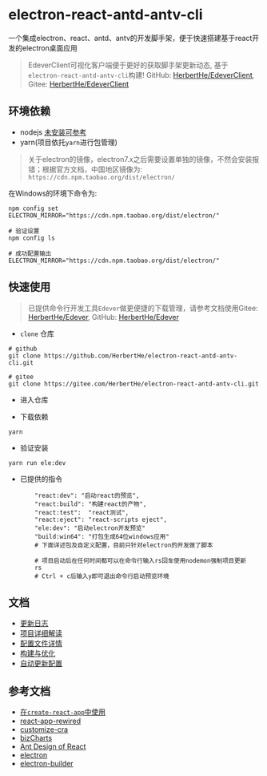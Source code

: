 # electron-react-antd-antv-cli

一个集成electron、react、antd、antv的开发脚手架，便于快速搭建基于react开发的electron桌面应用

> EdeverClient可视化客户端便于更好的获取脚手架更新动态, 基于`electron-react-antd-antv-cli`构建! GitHub: [HerbertHe/EdeverClient](https://github.com/HerbertHe/EdeverClient/releases), Gitee: [HerbertHe/EdeverClient](https://gitee.com/HerbertHe/EdeverClient/releases)

## 环境依赖

* nodejs [未安装可参考](https://herberthe.gitee.io/2020/01/26/Nodejs%E5%AE%89%E8%A3%85%E8%8B%A5%E5%B9%B2%E9%97%AE%E9%A2%98%E9%81%BF%E5%9D%91/)
* yarn(项目依托`yarn`进行包管理)

> 关于electron的镜像，electron7.x之后需要设置单独的镜像，不然会安装报错；根据官方文档，中国地区镜像为: `https://cdn.npm.taobao.org/dist/electron/`

在Windows的环境下命令为:

```shell
npm config set ELECTRON_MIRROR="https://cdn.npm.taobao.org/dist/electron/"

# 验证设置
npm config ls

# 成功配置输出
ELECTRON_MIRROR="https://cdn.npm.taobao.org/dist/electron/"
```

## 快速使用

> 已提供命令行开发工具`Edever`做更便捷的下载管理，请参考文档使用Gitee: [HerbertHe/Edever](https://gitee.com/HerbertHe/Edever), GitHub: [HerbertHe/Edever](https://github.com/HerbertHe/Edever)

* `clone` 仓库

```shell
# github
git clone https://github.com/HerbertHe/electron-react-antd-antv-cli.git

# gitee
git clone https://gitee.com/HerbertHe/electron-react-antd-antv-cli.git
```

* 进入仓库

* 下载依赖

```shell
yarn
```

* 验证安装

```shell
yarn run ele:dev
```

* 已提供的指令

    ```shell
        "react:dev": "启动react的预览",
        "react:build": "构建react的产物",
        "react:test":  "react测试",
        "react:eject": "react-scripts eject",
        "ele:dev": "启动electron开发预览"
        "build:win64": "打包生成64位windows应用"
        # 下面详述包及自定义配置，目前只针对electron的开发做了脚本
    ```

    ```shell
        # 项目启动后在任何时间都可以在命令行输入rs回车使用nodemon强制项目更新
        rs
        # Ctrl + c后输入y即可退出命令行启动预览环境
    ```

## 文档

* [更新日志](./doc/UPDATE.md)
* [项目详细解读](./doc/DETAIL.md)
* [配置文件详情](./doc/CONFIG.md)
* [构建与优化](./doc/BUILD.md)
* [自动更新配置](./doc/AUTOUPDATE.md)

## 参考文档

* [在`create-react-app`中使用](https://ant.design/docs/react/use-with-create-react-app-cn)
* [react-app-rewired](https://github.com/timarney/react-app-rewired#alternatives)
* [customize-cra](https://github.com/arackaf/customize-cra)
* [bizCharts](https://bizcharts.net/index)
* [Ant Design of React](https://ant.design/docs/react/introduce-cn)
* [electron](https://www.electronjs.org/docs)
* [electron-builder](https://www.electron.build/configuration/configuration)
